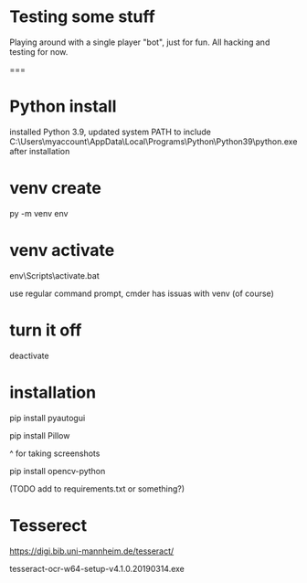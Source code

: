 # Testing some stuff

Playing around with a single player "bot", just for fun. All hacking and testing for now.


===

# Python install

installed Python 3.9, updated system PATH to include C:\Users\myaccount\AppData\Local\Programs\Python\Python39\python.exe after installation

# venv create

py -m venv env

# venv activate

env\Scripts\activate.bat

use regular command prompt, cmder has issuas with venv (of course)

# turn it off

deactivate

# installation

pip install pyautogui

pip install Pillow

^ for taking screenshots

pip install opencv-python

(TODO add to requirements.txt or something?)

# Tesserect

https://digi.bib.uni-mannheim.de/tesseract/

tesseract-ocr-w64-setup-v4.1.0.20190314.exe
